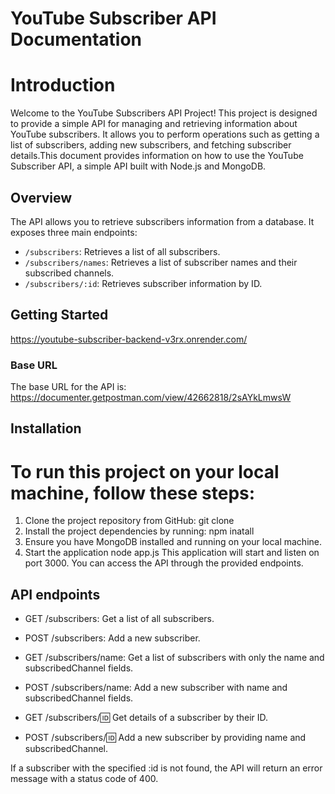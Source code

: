 # YouTube Subscriber API Documentation

# Introduction
Welcome to the YouTube Subscribers API Project! This project is designed to provide a simple API for managing and retrieving information about YouTube subscribers. It allows you to perform operations such as getting a list of subscribers, adding new subscribers, and fetching subscriber details.This document provides information on how to use the YouTube Subscriber API, a simple API built with Node.js and MongoDB.

## Overview

The API allows you to retrieve subscribers information from a database. It exposes three main endpoints:

* `/subscribers`: Retrieves a list of all subscribers.
* `/subscribers/names`: Retrieves a list of subscriber names and their subscribed channels.
* `/subscribers/:id`: Retrieves subscriber information by ID.

## Getting Started
https://youtube-subscriber-backend-v3rx.onrender.com/

### Base URL
The base URL for the API is: https://documenter.getpostman.com/view/42662818/2sAYkLmwsW

## Installation
# To run this project on your local machine, follow these steps:
1. Clone the project repository from GitHub:
   git clone <repository-url>
2. Install the project dependencies by running:
   npm inatall
3. Ensure you have MongoDB installed and running on your local machine.
4. Start the application
   node app.js
This application will start and listen on port 3000. You can access the API through the provided endpoints.

## API endpoints
* GET /subscribers: Get a list of all subscribers.

* POST /subscribers: Add a new subscriber.

* GET /subscribers/name: Get a list of subscribers with only the name and subscribedChannel fields.

* POST /subscribers/name: Add a new subscriber with name and subscribedChannel fields.

* GET /subscribers/:id: Get details of a subscriber by their ID.

* POST /subscribers/:id: Add a new subscriber by providing name and subscribedChannel.

If a subscriber with the specified :id is not found, the API will return an error message with a status code of 400.


      
